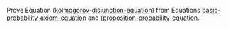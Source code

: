 

Prove
Equation (<a href="#">kolmogorov-disjunction-equation</a>) from
Equations <a href="#">basic-probability-axiom-equation</a>
and (<a href="#">proposition-probability-equation</a>.
